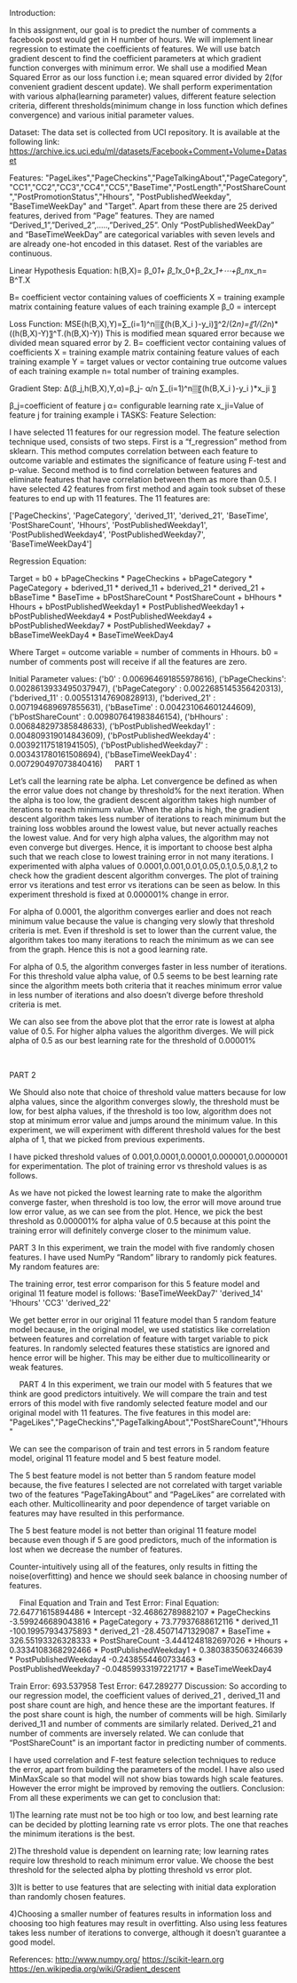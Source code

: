 Introduction:

In this assignment, our goal is to predict the number of comments a facebook post would get in H number of hours. We will implement linear regression to estimate the coefficients of features. We will use batch gradient descent to find the coefficient parameters at which gradient function converges with minimum error. We shall use a modified Mean Squared Error as our loss function i.e; mean squared error divided by 2(for convenient gradient descent update). We shall perform experimentation with various alpha(learning parameter) values, different feature selection criteria, different thresholds(minimum change in loss function which defines convergence) and various initial parameter values.

Dataset:
 The data set is collected from UCI repository. It is available at the following link:
https://archive.ics.uci.edu/ml/datasets/Facebook+Comment+Volume+Dataset

Features:
"PageLikes","PageCheckins","PageTalkingAbout","PageCategory", "CC1","CC2","CC3","CC4","CC5","BaseTime","PostLength","PostShareCount","PostPromotionStatus","Hhours", "PostPublishedWeekday", "BaseTimeWeekDay" and "Target". Apart from these there are 25 derived features, derived from “Page” features. They are named “Derived_1”,”Derived_2”,…..,”Derived_25”. Only “PostPublishedWeekDay” and “BaseTimeWeekDay” are categorical variables with seven levels and are already one-hot encoded in this dataset. Rest of the variables are continuous.

Linear Hypothesis Equation:
h(B,X)= β_0*1+ β_1*x_0+β_2*x_1+⋯+β_n*x_n= B^T.X

B= coefficient vector containing values of coefficients
X = training example matrix containing feature values of each training example
β_0 = intercept

Loss Function:
MSE(h(B,X),Y)=∑_(i=1)^n▒〖(h(B,X_i )-y_i)〗^2/(2*n)=〖1/(2*n)*((h(B,X)-Y)〗^T.(h(B,X)-Y))
This is modified mean squared error because we divided mean squared error by 2.
B= coefficient vector containing values of coefficients
X = training example matrix containing feature values of each training example
Y = target values or vector containing true outcome values of each training example
n= total number of training examples.

Gradient Step:
Δ(β_j,h(B,X),Y,α)=β_j-  α/n ∑_(i=1)^n▒〖(h(B,X_i )-y_i )*x_ji 〗

β_j=coefficient of feature j
α= configurable learning rate
x_ji=Value of feature j for training example i
TASKS:
Feature Selection:

I have selected 11 features for our regression model. The feature selection technique used, consists of two steps. First is a “f_regression” method from sklearn. This method computes correlation between each feature to outcome variable and estimates the significance of feature using F-test and p-value. Second method is to find correlation between features and eliminate features that have correlation between them as more than 0.5. I have selected 42 features from first method and again took subset of these features to end up with 11 features.
The 11 features are: 

['PageCheckins', 'PageCategory', 'derived_11', 'derived_21',
       'BaseTime', 'PostShareCount', 'Hhours', 'PostPublishedWeekday1',
       'PostPublishedWeekday4', 'PostPublishedWeekday7', 'BaseTimeWeekDay4']

Regression Equation:

Target = b0 + bPageCheckins * PageCheckins + bPageCategory * PageCategory + bderived_11 * derived_11 + bderived_21 * derived_21 + bBaseTime * BaseTime + bPostShareCount * PostShareCount + bHhours * Hhours + bPostPublishedWeekday1 * PostPublishedWeekday1 + bPostPublishedWeekday4 * PostPublishedWeekday4 + bPostPublishedWeekday7 * PostPublishedWeekday7 + bBaseTimeWeekDay4 * BaseTimeWeekDay4

Where Target = outcome variable = number of comments in Hhours.
b0 = number of comments post will receive if all the features are zero.

Initial Parameter values:
('b0' : 0.006964691855978616), ('bPageCheckins': 0.0028613933495037947),
('bPageCategory' : 0.0022685145356420313), ('bderived_11' : 0.005513147690828913), ('bderived_21' : 0.007194689697855631), ('bBaseTime' : 0.004231064601244609),
 ('bPostShareCount' : 0.009807641983846154), ('bHhours' : 0.006848297385848633), ('bPostPublishedWeekday1' : 0.004809319014843609), ('bPostPublishedWeekday4' : 0.003921175181941505), ('bPostPublishedWeekday7' : 0.003431780161508694),
  ('bBaseTimeWeekDay4' : 0.007290497073840416)  
PART 1


Let’s call the learning rate be alpha. Let convergence be defined as when the error value does not change by threshold% for the next iteration. 
 When the alpha is too low, the gradient descent algorithm takes high number of iterations to reach minimum value. When the alpha is high, the gradient descent algorithm takes less number of iterations to reach minimum but the training loss wobbles around the lowest value, but never actually reaches the lowest value. And for very high alpha values, the algorithm may not even converge but diverges. Hence, it is important to choose best alpha such that we reach close to lowest training error in not many iterations. I experimented with alpha values of 0.0001,0.001,0.01,0.05,0.1,0.5,0.8,1,2 to check how the gradient descent algorithm converges. The plot of training error vs iterations and test error vs iterations can be seen as below. In this experiment threshold is fixed at 0.000001% change in error.
 
For alpha of 0.0001, the algorithm converges earlier and does not reach minimum value because the value is changing very slowly that threshold criteria is met. Even if threshold is set to lower than the current value, the algorithm takes too many iterations to reach the minimum as we can see from the graph. Hence this is not a good learning rate.

For alpha of 0.5, the algorithm converges faster in less number of iterations. For this threshold value alpha value, of 0.5 seems to be best learning rate since the algorithm meets both criteria that it reaches minimum error value in less number of iterations and also doesn’t diverge before threshold criteria is met.
 
We can also see from the above plot that the error rate is lowest at alpha value of 0.5. For higher alpha values the algorithm diverges.
We will pick alpha of 0.5 as our best learning rate for the threshold of 0.00001%

 

PART 2

We Should also note that choice of threshold value matters because for low alpha values, since the algorithm converges slowly, the threshold must be low, for best alpha values, if the threshold is too low, algorithm does not stop at minimum error value and jumps around the minimum value. In this experiment, we will experiment with different threshold values for the best alpha of 1, that we picked from previous experiments.

I have picked threshold values of 0.001,0.0001,0.00001,0.000001,0.0000001 for experimentation. The plot of training error vs threshold values is as follows.
 
As we have not picked the lowest learning rate to make the algorithm converge faster, when threshold is too low, the error will move around true low error value, as we can see from the plot. Hence, we pick the best threshold as 0.000001% for alpha value of 0.5 because at this point the training error will definitely converge closer to the minimum value. 
 



PART 3
In this experiment, we train the model with five randomly chosen features. I have used NumPy “Random” library to randomly pick features. My random features are:

The training error, test error comparison for this 5 feature model and original 11 feature model is follows: 'BaseTimeWeekDay7' 'derived_14' 'Hhours' 'CC3' 'derived_22'

 


We get better error in our original 11 feature model than 5 random feature model because, in the original model, we used statistics like correlation between features and correlation of feature with target variable to pick features. In randomly selected features these statistics are ignored and hence error will be higher.  This may be either due to multicollinearity or weak features.


 
PART 4
In this experiment, we train our model with 5 features that we think are good predictors intuitively. We will compare the train and test errors of this model with five randomly selected feature model and our original model with 11 features. The five features in this model are:
"PageLikes","PageCheckins","PageTalkingAbout","PostShareCount","Hhours"

 
We can see the comparison of train and test errors in 5 random feature model, original 11 feature model and 5 best feature model.

The 5 best feature model is not better than 5 random feature model because, the five features I selected are not correlated with target variable two of the features “PageTakingAbout” and “PageLikes” are correlated with each other. Multicollinearity and poor dependence of target variable on features may have resulted in this performance.
  
The 5 best feature model is not better than original 11 feature model because even though if 5 are good predictors, much of the information is lost when we decrease the number of features.

Counter-intuitively using all of the features, only results in fitting the noise(overfitting) and hence we should seek balance in choosing number of features.

 
Final Equation and Train and Test Error:
Final Equation: 72.64771615894486 * Intercept -32.46862789882107 * PageCheckins -3.599246689043816 * PageCategory + 73.77937688612116 * derived_11 -100.19957934375893 * derived_21 -28.45071471329087 * BaseTime  + 326.55193326328333 * PostShareCount -3.4441248182697026 * Hhours + 0.3334108368292466 * PostPublishedWeekday1 + 0.3803835063246639 * PostPublishedWeekday4 -0.2438554460733463 * PostPublishedWeekday7 -0.04859933197221717 * BaseTimeWeekDay4 

Train Error: 693.537958
Test Error: 647.289277
Discussion:
So according to our regression model, the coefficient values of derived_21 , derived_11  and post share count are high, and hence these are the important features. If the post share count is high, the number of comments will be high. Similarly derived_11 and number of comments are similarly related. Derived_21 and number of comments are inversely related. We can conlude that “PostShareCount” is an important factor in predicting number of comments.

I have used correlation and F-test feature selection techniques to reduce the error, apart from building the parameters of the model. I have also used MinMaxScale so that model will not show bias towards high scale features. However the error might be improved by removing the outliers.
Conclusion:
From all these experiments we can get to conclusion that:

1)The learning rate must not be too high or too low, and best learning rate can be decided by plotting learning rate vs error plots. The one that reaches the minimum iterations is the best.

2)The threshold value is dependent on learning rate; low learning rates require low threshold to reach minimum error value. We choose the best threshold for the selected alpha by plotting threshold vs error plot.

3)It is better to use features that are selecting with initial data exploration than randomly chosen features.

4)Choosing a smaller number of features results in information loss and choosing too high features may result in overfitting. Also using less features takes less number of iterations to converge, although it doesn’t guarantee a good model. 

References:
http://www.numpy.org/
https://scikit-learn.org
https://en.wikipedia.org/wiki/Gradient_descent
